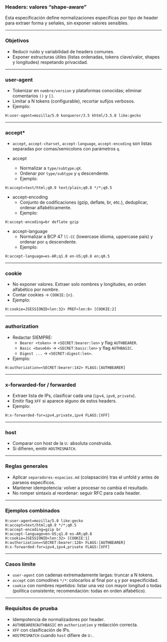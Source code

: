 ### Headers: valores “shape-aware”

Esta especificación define normalizaciones específicas por tipo de header para extraer forma y señales, sin exponer valores sensibles.

---

### Objetivos

- Reducir ruido y variabilidad de headers comunes.
- Exponer estructuras útiles (listas ordenadas, tokens clave/valor, shapes y longitudes) respetando privacidad.

---

### user-agent

- Tokenizar en `nombre/version` y plataformas conocidas; eliminar comentarios `()` y `[]`.
- Limitar a N tokens (configurable), recortar sufijos verbosos.
- Ejemplo:
```
H:user-agent=mozilla/5.0 konqueror/3.5 khtml/3.5.8 like:gecko
```

---

### accept*

- `accept`, `accept-charset`, `accept-language`, `accept-encoding` son listas separadas por comas/semicolons con parámetros `q`.

- accept
	- Normalizar a `type/subtype;qX`.
	- Ordenar por `type/subtype` y `q` descendente.
	- Ejemplo:
```
H:accept=text/html;q0.9 text/plain;q0.8 */*;q0.5
```

- accept-encoding
	- Conjunto de codificaciones (gzip, deflate, br, etc.), deduplicar, ordenar alfabéticamente.
	- Ejemplo:
```
H:accept-encoding=br deflate gzip
```

- accept-language
	- Normalizar a BCP 47 `ll-CC` (lowercase idioma, uppercase país) y ordenar por `q` descendente.
	- Ejemplo:
```
H:accept-language=es-AR;q1.0 en-US;q0.8 en;q0.5
```

---

### cookie

- No exponer valores. Extraer solo nombres y longitudes, en orden alfabético por nombre.
- Contar cookies → `COOKIE:{n}`.
- Ejemplo:
```
H:cookie=JSESSIONID<len:32> PREF<len:8> [COOKIE:2]
```

---

### authorization

- Redactar SIEMPRE:
	- `Bearer <token>` → `<SECRET:bearer:len>` y flag `AUTHBEARER`.
	- `Basic <base64>` → `<SECRET:basic:len>` y flag `AUTHBASIC`.
	- `Digest ...` → `<SECRET:digest:len>`.
- Ejemplo:
```
H:authorization=<SECRET:bearer:142> FLAGS:[AUTHBEARER]
```

---

### x-forwarded-for / forwarded

- Extraer lista de IPs, clasificar cada una (`ipv4`, `ipv6`, `private`).
- Emitir flag `XFF` si aparece alguno de estos headers.
- Ejemplo:
```
H:x-forwarded-for=ipv4,private,ipv4 FLAGS:[XFF]
```

---

### host

- Comparar con host de la `U:` absoluta construida.
- Si difieren, emitir `HOSTMISMATCH`.

---

### Reglas generales

- Aplicar `separadores-espacios.md` (colapsación) tras el unfold y antes de parseos específicos.
- Mantener idempotencia: volver a procesar no cambia el resultado.
- No romper sintaxis al reordenar: seguir RFC para cada header.

---

### Ejemplos combinados

```
H:user-agent=mozilla/5.0 like:gecko
H:accept=text/html;q0.9 */*;q0.5
H:accept-encoding=gzip br
H:accept-language=en-US;q1.0 es-AR;q0.8
H:cookie=JSESSIONID<len:32> [COOKIE:1]
H:authorization=<SECRET:bearer:128> FLAGS:[AUTHBEARER]
H:x-forwarded-for=ipv4,ipv4,private FLAGS:[XFF]
```
---

### Casos límite

- `user-agent` con cadenas extremadamente largas: truncar a N tokens.
- `accept` con comodines `*/*`: colocarlos al final por `q` y por especificidad.
- `cookie` con nombres repetidos: listar una vez con mayor longitud o todas (política consistente; recomendación: todas en orden alfabético).

---

### Requisitos de prueba

- Idempotencia de normalizadores por header.
- `AUTHBEARER`/`AUTHBASIC` en `authorization` y redacción correcta.
- `XFF` con clasificación de IPs.
- `HOSTMISMATCH` cuando `host` difiere de `U:`.
